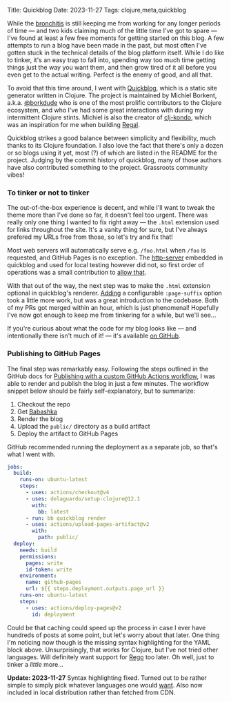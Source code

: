 Title: Quickblog
Date: 2023-11-27
Tags: clojure,meta,quickblog

While the [bronchitis](bronchitis) is still keeping me from working for any longer periods of time — and two kids claiming much of the little time I've got to spare — I've found at least a few free moments for getting started on this blog. A few attempts to run a blog have been made in the past, but most often I've gotten stuck in the technical details of the blog platform itself. While I do like to tinker, it's an easy trap to fall into, spending way too much time getting things just the way you want them, and then grow tired of it all before you even get to the actual writing. Perfect is the enemy of good, and all that.

To avoid that this time around, I went with [Quickblog](https://github.com/borkdude/quickblog/), which is a static site generator written in Clojure. The project is maintained by Michiel Borkent, a.k.a. [@borkdude](https://github.com/borkdude) who is one of the most prolific contributors to the Clojure ecosystem, and who I've had some great interactions with during my intermittent Clojure stints. Michiel is also the creator of [clj-kondo](https://github.com/clj-kondo/clj-kondo), which was an inspiration for me when building [Regal](https://github.com/styraInc/regal).

Quickblog strikes a good balance between simplicity and flexibility, much thanks to its Clojure foundation. I also love the fact that there's only a dozen or so blogs using it yet, most (?) of which are listed in the README for the project. Judging by the commit history of quickblog, many of those authors have also contributed something to the project. Grassroots community vibes!

### To tinker or not to tinker

The out-of-the-box experience is decent, and while I'll want to tweak the theme more than I've done so far, it doesn't feel too urgent. There was really only one thing I wanted to fix right away — the `.html` extension used for links throughout the site. It's a vanity thing for sure, but I've always prefered my URLs free from those, so let's try and fix that!

Most web servers will automatically serve e.g. `/foo.html` when `/foo` is requested, and GitHub Pages is no exception. The [http-server](https://github.com/babashka/http-server) embedded in quickblog and used for local testing however did not, so first order of operations was a small contribution to [allow that](https://github.com/babashka/http-server/pull/10).

With that out of the way, the next step was to make the `.html` extension optional in quickblog's renderer. [Adding](https://github.com/borkdude/quickblog/pull/79) a configurable `:page-suffix` option took a little more work, but was a great introduction to the codebase. Both of my PRs got merged within an hour, which is just phenomenal! Hopefully I've now got enough to keep me from tinkering for a while, but we'll see...

If you're curious about what the code for my blog looks like — and intentionally there isn't much of it! — it's available [on GitHub](https://github.com/anderseknert/blog).

### Publishing to GitHub Pages

The final step was remarkably easy. Following the steps outlined in the GitHub docs for [Publishing with a custom GitHub Actions workflow]( https://docs.github.com/en/pages/getting-started-with-github-pages/configuring-a-publishing-source-for-your-github-pages-site#publishing-with-a-custom-github-actions-workflow), I was able to render and publish the blog in just a few minutes. The workflow snippet below should be fairly self-explanatory, but to summarize:

1. Checkout the repo
2. Get [Babashka](https://github.com/babashka/babashka)
3. Render the blog
4. Upload the `public/` directory as a build artifact
5. Deploy the artifact to GitHub Pages

GitHub recommended running the deployment as a separate job, so that's what I went with.

```yaml
jobs:
  build:
    runs-on: ubuntu-latest
    steps:
      - uses: actions/checkout@v4
      - uses: delaguardo/setup-clojure@12.1
        with:
          bb: latest
      - run: bb quickblog render
      - uses: actions/upload-pages-artifact@v2
        with:
          path: public/
  deploy:
    needs: build
    permissions:
      pages: write
      id-token: write
    environment:
      name: github-pages
      url: ${{ steps.deployment.outputs.page_url }}
    runs-on: ubuntu-latest
    steps:
      - uses: actions/deploy-pages@v2
        id: deployment
```

Could be that caching could speed up the process in case I ever have hundreds of posts at some point, but let's worry about that later. One thing I'm noticing now though is the missing syntax highlighting for the YAML block above. Unsurprisingly, that works for Clojure, but I've not tried other languages. Will definitely want support for [Rego](https://www.openpolicyagent.org/docs/latest/policy-language/) too later. Oh well, just to tinker a _little_ more...

**Update: 2023-11-27**
Syntax highlighting fixed. Turned out to be rather simple to simply pick whatever languages one would [want](https://prismjs.com/download.html#themes=prism&languages=markup+css+clike+javascript). Also now included in local distribution rather than fetched from CDN.
